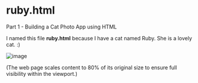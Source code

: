 # ruby.html
Part 1 - Building a Cat Photo App using HTML

I named this file **ruby.html** because I have a cat named Ruby. She is a lovely cat. :)

![image](https://github.com/TommyDeLeon/ruby.html/assets/144635056/7c904583-948d-4c09-909e-263a2dc37862)

(The web page scales content to 80% of its original size to ensure full visibility within the viewport.)
